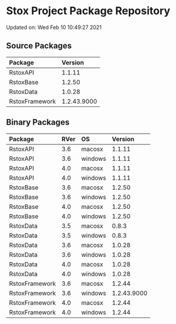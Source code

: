 # Stox Project Package Repository


Updated on: Wed Feb 10 10:49:27 2021
## Source Packages

|Package        |Version     |
|:--------------|:-----------|
|RstoxAPI       |1.1.11      |
|RstoxBase      |1.2.50      |
|RstoxData      |1.0.28      |
|RstoxFramework |1.2.43.9000 |

## Binary Packages

|Package        |RVer |OS      |Version     |
|:--------------|:----|:-------|:-----------|
|RstoxAPI       |3.6  |macosx  |1.1.11      |
|RstoxAPI       |3.6  |windows |1.1.11      |
|RstoxAPI       |4.0  |macosx  |1.1.11      |
|RstoxAPI       |4.0  |windows |1.1.11      |
|RstoxBase      |3.6  |macosx  |1.2.50      |
|RstoxBase      |3.6  |windows |1.2.50      |
|RstoxBase      |4.0  |macosx  |1.2.50      |
|RstoxBase      |4.0  |windows |1.2.50      |
|RstoxData      |3.5  |macosx  |0.8.3       |
|RstoxData      |3.5  |windows |0.8.3       |
|RstoxData      |3.6  |macosx  |1.0.28      |
|RstoxData      |3.6  |windows |1.0.28      |
|RstoxData      |4.0  |macosx  |1.0.28      |
|RstoxData      |4.0  |windows |1.0.28      |
|RstoxFramework |3.6  |macosx  |1.2.44      |
|RstoxFramework |3.6  |windows |1.2.43.9000 |
|RstoxFramework |4.0  |macosx  |1.2.44      |
|RstoxFramework |4.0  |windows |1.2.44      |
